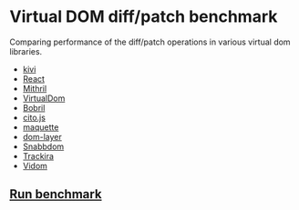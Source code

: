 # Virtual DOM diff/patch benchmark

Comparing performance of the diff/patch operations in various virtual
dom libraries.

- [kivi](https://github.com/localvoid/kivi)
- [React](http://facebook.github.io/react/)
- [Mithril](http://lhorie.github.io/mithril/index.html)
- [VirtualDom](https://github.com/Matt-Esch/virtual-dom)
- [Bobril](https://github.com/Bobris/Bobril)
- [cito.js](https://github.com/joelrich/citojs)
- [maquette](https://github.com/AFASSoftware/maquette)
- [dom-layer](https://github.com/crysalead-js/dom-layer)
- [Snabbdom](https://github.com/paldepind/snabbdom)
- [Trackira](https://github.com/trackira/trackira)
- [Vidom](https://github.com/dfilatov/vidom)

## [Run benchmark](http://vdom-benchmark.github.io/vdom-benchmark/)
